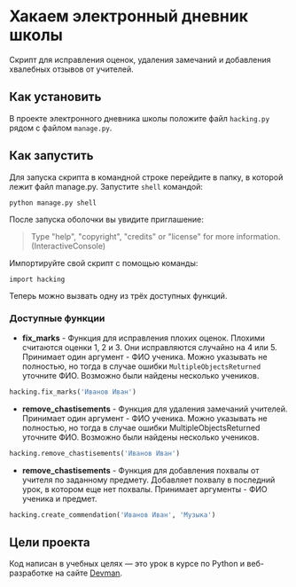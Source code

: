 # Хакаем электронный дневник школы

Скрипт для исправления оценок, удаления замечаний и добавления хвалебных отзывов от учителей.

## Как установить

В проекте электронного дневника школы положите файл `hacking.py` рядом с файлом `manage.py`.

## Как запустить

Для запуска скрипта в командной строке перейдите в папку, в которой лежит файл manage.py. Запустите `shell` командой:

```
python manage.py shell
``` 

После запуска оболочки вы увидите приглашение:
> Type "help", "copyright", "credits" or "license" for more information.                            
> (InteractiveConsole)                                                                              
>>>

Импортируйте свой скрипт с помощью команды:

```
import hacking
```

Теперь можно вызвать одну из трёх доступных функций.

### Доступные функции

- **fix_marks** - Функция для исправления плохих оценок. Плохими считаются оценки 1, 2 и 3. Они исправляются случайно
  на 4 или 5. Принимает один аргумент - ФИО ученика. Можно указывать не полностью, но тогда в случае ошибки
  `MultipleObjectsReturned` уточните ФИО. Возможно были найдены несколько учеников.

```python
hacking.fix_marks('Иванов Иван')
```

- **remove_chastisements** - Функция для удаления замечаний учителей.
  Принимает один аргумент - ФИО ученика. Можно указывать не полностью, но тогда в случае ошибки
  MultipleObjectsReturned уточните ФИО. Возможно были найдены несколько учеников.

```python
hacking.remove_chastisements('Иванов Иван')
```

- **remove_chastisements** - Функция для добавления похвалы от учителя по заданному предмету.
  Добавляет похвалу в последний урок, в котором еще нет похвалы.
  Принимает аргументы - ФИО ученика и предмет.

```python
hacking.create_commendation('Иванов Иван', 'Музыка')
```

## Цели проекта

Код написан в учебных целях — это урок в курсе по Python и веб-разработке на сайте [Devman](https://dvmn.org).

